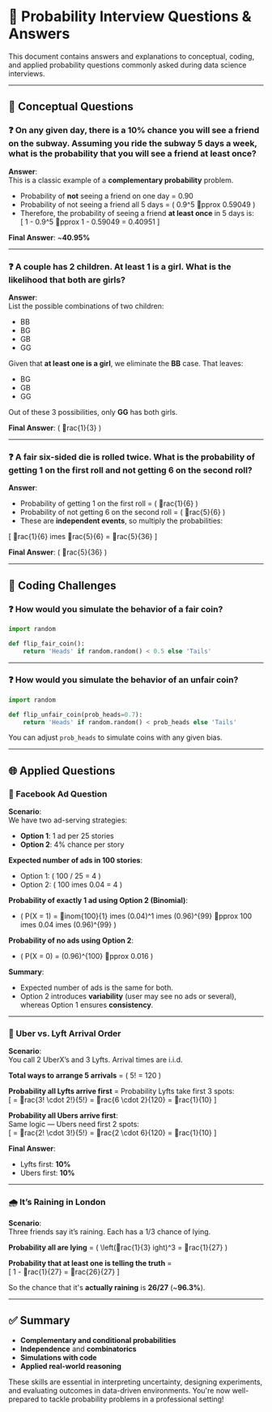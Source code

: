 
# 🎲 Probability Interview Questions & Answers

This document contains answers and explanations to conceptual, coding, and applied probability questions commonly asked during data science interviews.

---

## 🧠 Conceptual Questions

### ❓ On any given day, there is a 10% chance you will see a friend on the subway. Assuming you ride the subway 5 days a week, what is the probability that you will see a friend at least once?

**Answer**:  
This is a classic example of a **complementary probability** problem.

- Probability of **not** seeing a friend on one day = 0.90  
- Probability of not seeing a friend all 5 days = \( 0.9^5 pprox 0.59049 \)  
- Therefore, the probability of seeing a friend **at least once** in 5 days is:  
  \[
  1 - 0.9^5 pprox 1 - 0.59049 = 0.40951
  \]

**Final Answer**: ~**40.95%**

---

### ❓ A couple has 2 children. At least 1 is a girl. What is the likelihood that both are girls?

**Answer**:  
List the possible combinations of two children:

- BB  
- BG  
- GB  
- GG  

Given that **at least one is a girl**, we eliminate the **BB** case. That leaves:

- BG  
- GB  
- GG  

Out of these 3 possibilities, only **GG** has both girls.

**Final Answer**: \( rac{1}{3} \)

---

### ❓ A fair six-sided die is rolled twice. What is the probability of getting 1 on the first roll and not getting 6 on the second roll?

**Answer**:

- Probability of getting 1 on the first roll = \( rac{1}{6} \)
- Probability of not getting 6 on the second roll = \( rac{5}{6} \)
- These are **independent events**, so multiply the probabilities:

\[
rac{1}{6} 	imes rac{5}{6} = rac{5}{36}
\]

**Final Answer**: \( rac{5}{36} \)

---

## 🧪 Coding Challenges

### ❓ How would you simulate the behavior of a fair coin?

```python
import random

def flip_fair_coin():
    return 'Heads' if random.random() < 0.5 else 'Tails'
```

---

### ❓ How would you simulate the behavior of an unfair coin?

```python
import random

def flip_unfair_coin(prob_heads=0.7):
    return 'Heads' if random.random() < prob_heads else 'Tails'
```

You can adjust `prob_heads` to simulate coins with any given bias.

---

## 🌐 Applied Questions

### 🧵 Facebook Ad Question

**Scenario**:  
We have two ad-serving strategies:
- **Option 1**: 1 ad per 25 stories  
- **Option 2**: 4% chance per story  

**Expected number of ads in 100 stories**:
- Option 1: \( 100 / 25 = 4 \)
- Option 2: \( 100 	imes 0.04 = 4 \)

**Probability of exactly 1 ad using Option 2 (Binomial)**:
- \( P(X = 1) = inom{100}{1} 	imes (0.04)^1 	imes (0.96)^{99} pprox 100 	imes 0.04 	imes (0.96)^{99} \)

**Probability of no ads using Option 2**:
- \( P(X = 0) = (0.96)^{100} pprox 0.016 \)

**Summary**:
- Expected number of ads is the same for both.
- Option 2 introduces **variability** (user may see no ads or several), whereas Option 1 ensures **consistency**.

---

### 🚗 Uber vs. Lyft Arrival Order

**Scenario**:  
You call 2 UberX’s and 3 Lyfts. Arrival times are i.i.d.

**Total ways to arrange 5 arrivals** = \( 5! = 120 \)

**Probability all Lyfts arrive first** = Probability Lyfts take first 3 spots:  
\[
= rac{3! \cdot 2!}{5!} = rac{6 \cdot 2}{120} = rac{1}{10}
\]

**Probability all Ubers arrive first**:  
Same logic — Ubers need first 2 spots:  
\[
= rac{2! \cdot 3!}{5!} = rac{2 \cdot 6}{120} = rac{1}{10}
\]

**Final Answer**:  
- Lyfts first: **10%**  
- Ubers first: **10%**

---

### 🌧️ It’s Raining in London

**Scenario**:  
Three friends say it’s raining. Each has a 1/3 chance of lying.

**Probability all are lying** = \( \left(rac{1}{3}
ight)^3 = rac{1}{27} \)

**Probability that at least one is telling the truth** =  
\[
1 - rac{1}{27} = rac{26}{27}
\]

So the chance that it's **actually raining** is **26/27** (~**96.3%**).

---

## ✅ Summary


- **Complementary and conditional probabilities**
- **Independence** and **combinatorics**
- **Simulations with code**
- **Applied real-world reasoning**

These skills are essential in interpreting uncertainty, designing experiments, and evaluating outcomes in data-driven environments. You're now well-prepared to tackle probability problems in a professional setting!
